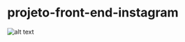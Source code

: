 # projeto-front-end-instagram
![alt text](https://mir-s3-cdn-cf.behance.net/project_modules/max_1200/6d7101109248525.5fcfa92e6623c.png) 

